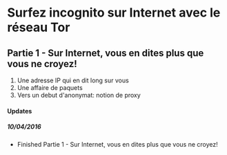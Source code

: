 # Surfez incognito sur Internet avec le réseau Tor

## Partie 1 - Sur Internet, vous en dites plus que vous ne croyez!
1. Une adresse IP qui en dit long sur vous
2. Une affaire de paquets
3. Vers un debut d'anonymat: notion de proxy

#### Updates
##### 10/04/2016
- Finished Partie 1 - Sur Internet, vous en dites plus que vous ne croyez!
